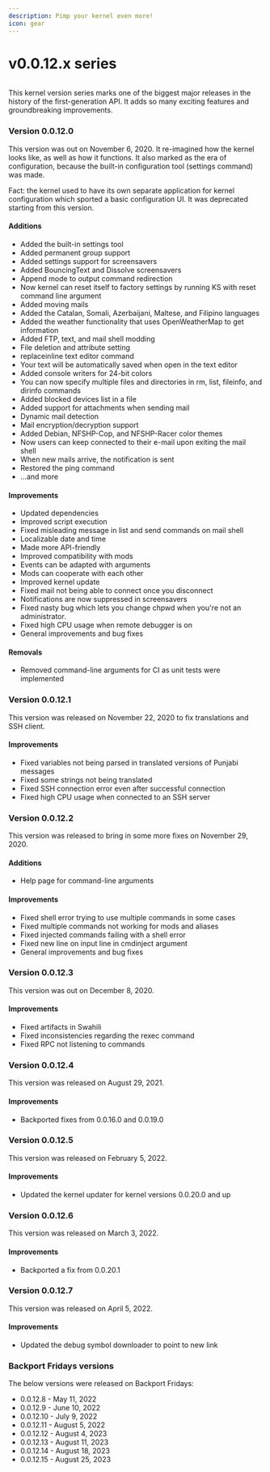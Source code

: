 ```yaml
---
description: Pimp your kernel even more!
icon: gear
---
```


# v0.0.12.x series

<figure><img src="https://officialaptivi.files.wordpress.com/2022/02/68747470733a2f2f692e696d6775722e636f6d2f4b4f3176314b672e706e67.png" alt=""><figcaption></figcaption></figure>

This kernel version series marks one of the biggest major releases in the history of the first-generation API. It adds so many exciting features and groundbreaking improvements.

### Version 0.0.12.0

This version was out on November 6, 2020. It re-imagined how the kernel looks like, as well as how it functions. It also marked as the era of configuration, because the built-in configuration tool (settings command) was made.

Fact: the kernel used to have its own separate application for kernel configuration which sported a basic configuration UI. It was deprecated starting from this version.

#### Additions

* Added the built-in settings tool
* Added permanent group support
* Added settings support for screensavers
* Added BouncingText and Dissolve screensavers
* Append mode to output command redirection
* Now kernel can reset itself to factory settings by running KS with reset command line argument
* Added moving mails
* Added the Catalan, Somali, Azerbaijani, Maltese, and Filipino languages
* Added the weather functionality that uses OpenWeatherMap to get information
* Added FTP, text, and mail shell modding
* File deletion and attribute setting
* replaceinline text editor command
* Your text will be automatically saved when open in the text editor
* Added console writers for 24-bit colors
* You can now specify multiple files and directories in rm, list, fileinfo, and dirinfo commands
* Added blocked devices list in a file
* Added support for attachments when sending mail
* Dynamic mail detection
* Mail encryption/decryption support
* Added Debian, NFSHP-Cop, and NFSHP-Racer color themes
* Now users can keep connected to their e-mail upon exiting the mail shell
* When new mails arrive, the notification is sent
* Restored the ping command
* ...and more

#### Improvements

* Updated dependencies
* Improved script execution
* Fixed misleading message in list and send commands on mail shell
* Localizable date and time
* Made more API-friendly
* Improved compatibility with mods
* Events can be adapted with arguments
* Mods can cooperate with each other
* Improved kernel update
* Fixed mail not being able to connect once you disconnect
* Notifications are now suppressed in screensavers
* Fixed nasty bug which lets you change chpwd when you're not an administrator.
* Fixed high CPU usage when remote debugger is on
* General improvements and bug fixes

#### Removals

* Removed command-line arguments for CI as unit tests were implemented

### Version 0.0.12.1

This version was released on November 22, 2020 to fix translations and SSH client.

#### Improvements

* Fixed variables not being parsed in translated versions of Punjabi messages
* Fixed some strings not being translated
* Fixed SSH connection error even after successful connection
* Fixed high CPU usage when connected to an SSH server

### Version 0.0.12.2

This version was released to bring in some more fixes on November 29, 2020.

#### Additions

* Help page for command-line arguments

#### Improvements

* Fixed shell error trying to use multiple commands in some cases
* Fixed multiple commands not working for mods and aliases
* Fixed injected commands failing with a shell error
* Fixed new line on input line in cmdinject argument
* General improvements and bug fixes

### Version 0.0.12.3

This version was out on December 8, 2020.

#### Improvements

* Fixed artifacts in Swahili
* Fixed inconsistencies regarding the rexec command
* Fixed RPC not listening to commands

### Version 0.0.12.4

This version was released on August 29, 2021.

#### Improvements

* Backported fixes from 0.0.16.0 and 0.0.19.0

### Version 0.0.12.5

This version was released on February 5, 2022.

#### Improvements

* Updated the kernel updater for kernel versions 0.0.20.0 and up

### Version 0.0.12.6

This version was released on March 3, 2022.

#### Improvements

* Backported a fix from 0.0.20.1

### Version 0.0.12.7

This version was released on April 5, 2022.

#### Improvements

* Updated the debug symbol downloader to point to new link

### Backport Fridays versions

The below versions were released on Backport Fridays:

* 0.0.12.8 - May 11, 2022
* 0.0.12.9 - June 10, 2022
* 0.0.12.10 - July 9, 2022
* 0.0.12.11 - August 5, 2022
* 0.0.12.12 - August 4, 2023
* 0.0.12.13 - August 11, 2023
* 0.0.12.14 - August 18, 2023
* 0.0.12.15 - August 25, 2023
